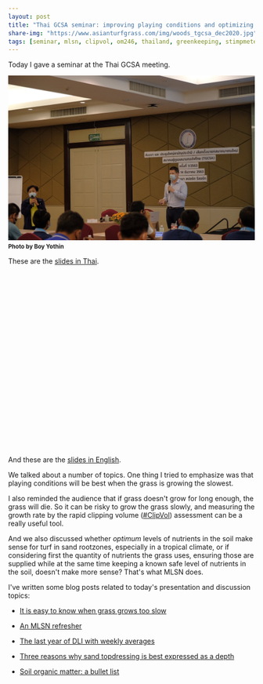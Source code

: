 ```yaml
---
layout: post
title: "Thai GCSA seminar: improving playing conditions and optimizing work efficiency"
share-img: "https://www.asianturfgrass.com/img/woods_tgcsa_dec2020.jpg"
tags: [seminar, mlsn, clipvol, om246, thailand, greenkeeping, stimpmeter]
---
```


Today I gave a seminar at the Thai GCSA meeting. 

![Micah Woods speaking at the December 2020 Thai GCSA meeting](/img/woods_tgcsa_dec2020.jpg)
<small><strong>Photo by Boy Yothin</strong></small>

These are the [slides in Thai](http://www.files.asianturfgrass.com/2020-12-14_woods_th.pdf).

<div id="adobe-dc-view" style="height: 360px; width: 500px;"></div>
<script src="https://documentcloud.adobe.com/view-sdk/main.js"></script>
<script type="text/javascript">
	document.addEventListener("adobe_dc_view_sdk.ready", function(){ 
		var adobeDCView = new AdobeDC.View({clientId: "9aa0fe9e24a64d0187ec7060401c9947", divId: "adobe-dc-view"});
		adobeDCView.previewFile({
			content:{location: {url: "https://www.asianturfgrass.com/resources/2020-12-14_woods_th.pdf"}},
			metaData:{fileName: "2020-12-14_woods_th.pdf"}
		}, {embedMode: "SIZED_CONTAINER"});
	});
</script>

And these are the [slides in English](http://www.files.asianturfgrass.com/2020-12-14_woods_en.pdf).

We talked about a number of topics. One thing I tried to emphasize was that playing conditions will be best when the grass is growing the slowest. 

I also reminded the audience that if grass doesn't grow for long enough, the grass will die. So it can be risky to grow the grass slowly, and measuring the growth rate by the rapid clipping volume ([#ClipVol](https://www.asianturfgrass.com/tags/#clipvol)) assessment can be a really useful tool.

And we also discussed whether *optimum* levels of nutrients in the soil make sense for turf in sand rootzones, especially in a tropical climate, or if considering first the quantity of nutrients the grass uses, ensuring those are supplied while at the same time keeping a known safe level of nutrients in the soil, doesn't make more sense? That's what MLSN does.

I've written some blog posts related to today's presentation and discussion topics:

* [It is easy to know when grass grows too slow](https://www.asianturfgrass.com/2020-05-07-dangerous-grow-too-slow/)

* [An MLSN refresher](https://www.blog.asianturfgrass.com/2017/04/an-mlsn-refresher.html)

* [The last year of DLI with weekly averages](https://www.asianturfgrass.com/2020-11-30-last-year-dli-weekly-avg/)

* [Three reasons why sand topdressing is best expressed as a depth](https://www.asianturfgrass.com/2019-08-08-three-reasons-sand-depth/)

* [Soil organic matter: a bullet list](https://www.asianturfgrass.com/2020-02-17-soil-organic-matter-bullet-list/)



